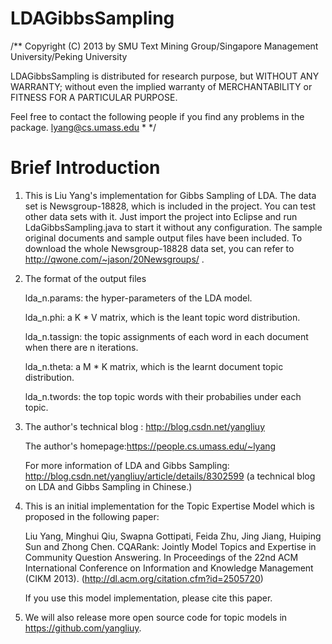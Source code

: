 LDAGibbsSampling
================

/**
Copyright (C) 2013 by
SMU Text Mining Group/Singapore Management University/Peking University

LDAGibbsSampling is distributed for research purpose, but
WITHOUT ANY WARRANTY; without even the implied warranty of
MERCHANTABILITY or FITNESS FOR A PARTICULAR PURPOSE.

Feel free to contact the following people if you find any
problems in the package.
lyang@cs.umass.edu * */

Brief Introduction
=============================
1. This is Liu Yang's implementation for Gibbs Sampling of LDA. The data set is Newsgroup-18828, which is included in the project. You can test other data sets with it. Just import the project into Eclipse and run LdaGibbsSampling.java to start it without any configuration. The sample original documents and sample output files have been included. To download the whole Newsgroup-18828 data set, you can refer to http://qwone.com/~jason/20Newsgroups/ . 


2. The format of the output files

   lda_n.params: the hyper-parameters of the LDA model.
   
   lda_n.phi: a K * V matrix, which is the leant topic word distribution.
   
   lda_n.tassign: the topic assignments of each word in each document when there are n iterations.
   
   lda_n.theta: a M * K matrix, which is the learnt document topic distribution.
   
   lda_n.twords: the top topic words with their probabilies under each topic.
   

2. The author's technical blog : http://blog.csdn.net/yangliuy

   The author's homepage:https://people.cs.umass.edu/~lyang

   For more information of LDA and Gibbs Sampling: http://blog.csdn.net/yangliuy/article/details/8302599 (a technical blog on LDA and Gibbs Sampling in Chinese.)

3. This is an initial implementation for the Topic Expertise Model which is proposed in the following paper:

    Liu Yang, Minghui Qiu, Swapna  Gottipati, Feida Zhu, Jing Jiang, Huiping Sun and Zhong Chen. CQARank: Jointly Model Topics and Expertise in Community Question Answering. In Proceedings of the 22nd ACM International Conference on Information and Knowledge Management (CIKM 2013).  (http://dl.acm.org/citation.cfm?id=2505720)

    If you use this model implementation, please cite this paper.

4. We will also release more open source code for topic models in https://github.com/yangliuy.


